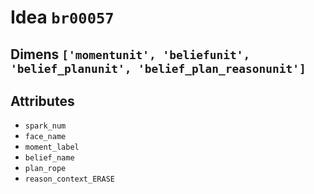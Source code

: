 # Idea `br00057`

## Dimens `['momentunit', 'beliefunit', 'belief_planunit', 'belief_plan_reasonunit']`

## Attributes
- `spark_num`
- `face_name`
- `moment_label`
- `belief_name`
- `plan_rope`
- `reason_context_ERASE`
